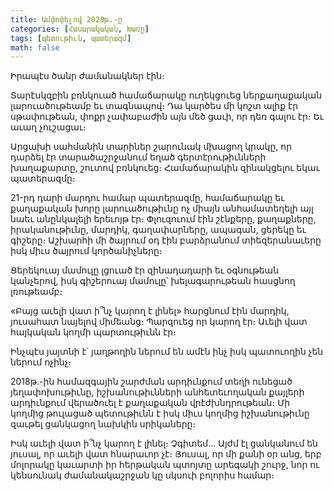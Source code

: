```yaml
---
title: Ամփոփելով 2020թ.-ը
categories: [Հասարակական, Խառը]
tags: [պետութիւն, պատերազմ]
math: false
---
```


Իրապէս ծանր ժամանակներ էին։

Տարէսկզբին բռնկուած համաճարակը ուղեկցուեց ներքաղաքական լարուածութեամբ եւ տագնապով։ Դա կարծես մի կոշտ ալիք էր սթափութեան, փոքր չափաբաժին այն մեծ ցաւի, որ դեռ գալու էր։ Եւ աւաղ չուշացաւ։

Արցախի սահմանին տարիներ շարունակ մխացող կրակը, որ դարձել էր տարածաշրջանում եղած գերտէրութիւնների խաղաքարտը, շուտով բռնկուեց։ Համաճարակին զինակցելու եկաւ պատերազմը։

21-րդ դարի մարդու համար պատերազմը, համաճարակը եւ քաղաքական խորը լարուածութիւնը ոչ միայն անհամատեղելի այլ նաեւ անընկալելի երեւոյթ էր։ Փլուզուում էին շէնքերը, քաղաքները, իրականութիւնը, մարդիկ, գաղափարները, ապագան, ցերեկը եւ գիշերը։ Աշխարհի մի ծայրում օդ էին բարձրանում տիեզերանաւերը իսկ միւս ծայրում կործանիչները։

Ցերեկուայ մամուլը լցուած էր զինադադարի եւ օգնութեան կանչերով, իսկ գիշերուայ մամուլը՝ խելագարութեան հասցնող լռութեամբ։

«Բայց աւելի վատ ի՞նչ կարող է լինել» հարցնում էին մարդիկ, յուսահատ նայելով միմեանց։ Պարզուեց որ կարող էր։ Աւելի վատ հայկական կողմի պարտութիւնն էր։

Ինչպէս յայտնի է՝ յաղթողին ներում են ամէն ինչ իսկ պատուողին չեն ներում ոչինչ։

2018թ.-ին համազգային շարժման արդիւնքում տեղի ունեցած յեղափոխութիւնը, իշխանութիւնների անհետեւողական քայլերի արդիւնքում վերածուել է քաղաքական վրէժխնդրութեան։ Մի կողմից թուլացած պետութիւնն է իսկ միւս կողմից իշխանութիւնը զաւթել ցանկացող նախկին սրիկաները։

Իսկ աւելի վատ ի՞նչ կարող է լինել։ Չգիտեմ... Այժմ էլ ցանկանում են յուսալ, որ աւելի վատ հնարաւոր չէ։ Յուսալ, որ մի քանի օր անց, երբ մոլորակը կաւարտի իր հերթական պտոյտը արեգակի շուրջ, նոր ու կենսունակ ժամանակաշրջան կը սկսուի բոլորիս համար։
